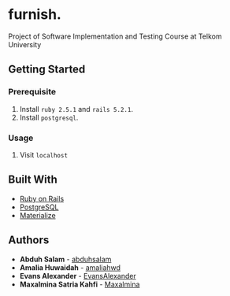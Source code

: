 # furnish.

Project of Software Implementation and Testing Course at Telkom University

## Getting Started

### Prerequisite

1. Install `ruby 2.5.1` and `rails 5.2.1`.
2. Install `postgresql`.

### Usage

1. Visit `localhost`

## Built With

* [Ruby on Rails](https://rubyonrails.org/)
* [PostgreSQL](https://www.postgresql.org/)
* [Materialize](https://materializecss.com/)

## Authors

* **Abduh Salam** - [abduhsalam](https://github.com/abduhsalam)
* **Amalia Huwaidah** - [amaliahwd](https://github.com/amaliahwd)
* **Evans Alexander** - [EvansAlexander](https://github.com/EvansAlexander)
* **Maxalmina Satria Kahfi** - [Maxalmina](https://github.com/Maxalmina)